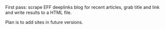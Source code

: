 First pass: scrape EFF deeplinks blog for recent articles, grab title and link and write results to a HTML file.
  
Plan is to add sites in future versions.

